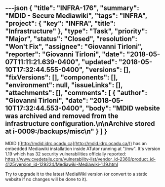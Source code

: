 ---json
{
  "title": "INFRA-176",
  "summary": "MDID - Secure Mediawiki",
  "tags": "INFRA",
  "project": {
    "key": "INFRA",
    "title": "Infrastructure"
  },
  "type": "Task",
  "priority": "Major",
  "status": "Closed",
  "resolution": "Won't Fix",
  "assignee": "Giovanni Tirloni",
  "reporter": "Giovanni Tirloni",
  "date": "2018-05-07T11:11:21.639-0400",
  "updated": "2018-05-10T17:32:44.555-0400",
  "versions": [],
  "fixVersions": [],
  "components": [],
  "environment": null,
  "issueLinks": [],
  "attachments": [],
  "comments": [
    {
      "author": "Giovanni Tirloni",
      "date": "2018-05-10T17:32:44.553-0400",
      "body": "MDID website was archived and removed from the infrastructure configuration.\n\nArchive stored at i-0009:/backups/misc\n"
    }
  ]
}
---
MDID ([http://mdid.idrc.ocadu.ca](http://mdid.idrc.ocadu.ca/)) has an embedded Mediawiki installation inside ATutor running at "/mw". It's version 1.19 which has 32 security vulnerabilities officially reported: <https://www.cvedetails.com/vulnerability-list/vendor_id-2360/product_id-4125/version_id-129224/Mediawiki-Mediawiki-1.19.html>

Try to upgrade it to the latest MediaWiki version (or convert to a static website if no changes will be done to it).

        
